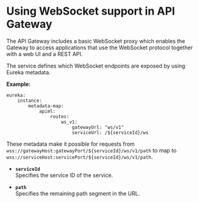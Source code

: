 
# Using WebSocket support in API Gateway

The API Gateway includes a basic WebSocket proxy which enables the Gateway to access applications that use the WebSocket protocol together with a web UI and a REST API.

The service defines which WebSocket endpoints are exposed by using Eureka metadata.

**Example:**

    eureka:
        instance:
            metadata-map:
                apiml:
                    routes:
                        ws_v1:
                            gatewayUrl: "ws/v1"
                            serviceUrl: /${serviceId}/ws

These metadata make it possible for requests from `wss://gatewayHost:gatewayPort/${serviceId}/ws/v1/path` to map to `wss://serviceHost:servicePort/${serviceId}/ws/v1/path`.

* **`serviceId`**  
  Specifies the service ID of the service.
  
* **`path`**  
  Specifies the remaining path segment in the URL.

